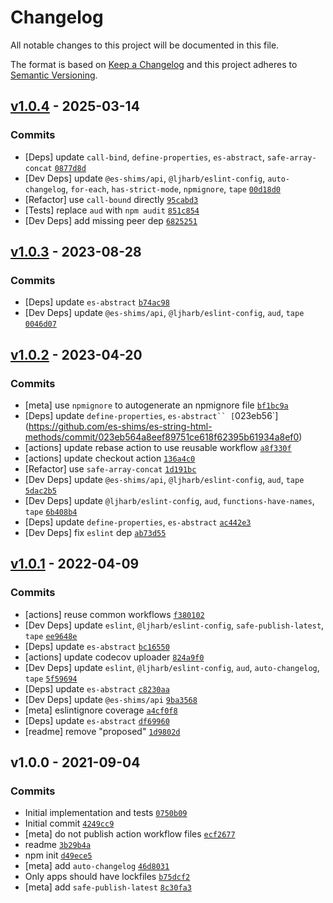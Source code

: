 # Changelog

All notable changes to this project will be documented in this file.

The format is based on [Keep a Changelog](https://keepachangelog.com/en/1.0.0/)
and this project adheres to [Semantic Versioning](https://semver.org/spec/v2.0.0.html).

## [v1.0.4](https://github.com/es-shims/es-string-html-methods/compare/v1.0.3...v1.0.4) - 2025-03-14

### Commits

- [Deps] update `call-bind`, `define-properties`, `es-abstract`, `safe-array-concat` [`0877d8d`](https://github.com/es-shims/es-string-html-methods/commit/0877d8dea66253c4554ac3ecc6ce52aa1ca92f5d)
- [Dev Deps] update `@es-shims/api`, `@ljharb/eslint-config`, `auto-changelog`, `for-each`, `has-strict-mode`, `npmignore`, `tape` [`00d18d0`](https://github.com/es-shims/es-string-html-methods/commit/00d18d08fb0e3a1cc3e66996cd737f61e95c57ed)
- [Refactor] use `call-bound` directly [`95cabd3`](https://github.com/es-shims/es-string-html-methods/commit/95cabd3ec1fa5b0336022e6c2a040721e4b52ddb)
- [Tests] replace `aud` with `npm audit` [`851c854`](https://github.com/es-shims/es-string-html-methods/commit/851c8547dde2bc0e426ce256291e486bb6d2a191)
- [Dev Deps] add missing peer dep [`6825251`](https://github.com/es-shims/es-string-html-methods/commit/68252514199958de8703171c2d7ff4cdc3b1ddfd)

## [v1.0.3](https://github.com/es-shims/es-string-html-methods/compare/v1.0.2...v1.0.3) - 2023-08-28

### Commits

- [Deps] update `es-abstract` [`b74ac98`](https://github.com/es-shims/es-string-html-methods/commit/b74ac98c9124b106fca2cf2887ae9c2f1e7e106c)
- [Dev Deps] update `@es-shims/api`, `@ljharb/eslint-config`, `aud`, `tape` [`0046d07`](https://github.com/es-shims/es-string-html-methods/commit/0046d0764f2de5c3c58e99c4735f0a1dbaa8ab70)

## [v1.0.2](https://github.com/es-shims/es-string-html-methods/compare/v1.0.1...v1.0.2) - 2023-04-20

### Commits

- [meta] use `npmignore` to autogenerate an npmignore file [`bf1bc9a`](https://github.com/es-shims/es-string-html-methods/commit/bf1bc9a71cfd6093c3664309e806d36a32035a78)
- [Deps] update `define-properties`, `es-abstract`` [`023eb56`](https://github.com/es-shims/es-string-html-methods/commit/023eb564a8eef89751ce618f62395b61934a8ef0)
- [actions] update rebase action to use reusable workflow [`a8f330f`](https://github.com/es-shims/es-string-html-methods/commit/a8f330ff19fdc20549d83cb436b5c2fef71e7061)
- [actions] update checkout action [`136a4c0`](https://github.com/es-shims/es-string-html-methods/commit/136a4c05d92b265e3a8a547540c1dd6e20657479)
- [Refactor] use `safe-array-concat` [`1d191bc`](https://github.com/es-shims/es-string-html-methods/commit/1d191bc8bb445ab710a822fc391009270daae3fa)
- [Dev Deps] update `@es-shims/api`, `@ljharb/eslint-config`, `aud`, `tape` [`5dac2b5`](https://github.com/es-shims/es-string-html-methods/commit/5dac2b5e6eda5568c12ecf92661c91c5ceaac6ed)
- [Dev Deps] update `@ljharb/eslint-config`, `aud`, `functions-have-names`, `tape` [`6b408b4`](https://github.com/es-shims/es-string-html-methods/commit/6b408b44799e250745d05f32d0f09eba91e2a56e)
- [Deps] update `define-properties`, `es-abstract` [`ac442e3`](https://github.com/es-shims/es-string-html-methods/commit/ac442e3fb8c74588761166bca23fd31c47e4c384)
- [Dev Deps] fix `eslint` dep [`ab73d55`](https://github.com/es-shims/es-string-html-methods/commit/ab73d55c5f01cc12da7e3dc4ec0ca0d09eaaf44e)

## [v1.0.1](https://github.com/es-shims/es-string-html-methods/compare/v1.0.0...v1.0.1) - 2022-04-09

### Commits

- [actions] reuse common workflows [`f380102`](https://github.com/es-shims/es-string-html-methods/commit/f38010256f5fa132f2ceb57aa69de6165b3211b0)
- [Dev Deps] update `eslint`, `@ljharb/eslint-config`, `safe-publish-latest`, `tape` [`ee9648e`](https://github.com/es-shims/es-string-html-methods/commit/ee9648e31c70f5aa7d0a09090ac02784c871ec98)
- [Deps] update `es-abstract` [`bc16550`](https://github.com/es-shims/es-string-html-methods/commit/bc16550a3bd7236b3760a718b847c9de2f3993ef)
- [actions] update codecov uploader [`824a9f0`](https://github.com/es-shims/es-string-html-methods/commit/824a9f09d61dbb1ba1afd3f987f39a9ff08ae8c7)
- [Dev Deps] update `eslint`, `@ljharb/eslint-config`, `aud`, `auto-changelog`, `tape` [`5f59694`](https://github.com/es-shims/es-string-html-methods/commit/5f59694433c9f776c2b9dacecd647c4605af3577)
- [Deps] update `es-abstract` [`c8230aa`](https://github.com/es-shims/es-string-html-methods/commit/c8230aaf4eddbac96dbb570124f7dc679b2f6f6d)
- [Dev Deps] update `@es-shims/api` [`9ba3568`](https://github.com/es-shims/es-string-html-methods/commit/9ba3568bc8249610b796cde03b8e7a006790a2ac)
- [meta] eslintignore coverage [`a4cf0f8`](https://github.com/es-shims/es-string-html-methods/commit/a4cf0f8af4aee1679c51671366ba5cea65ec494b)
- [Deps] update `es-abstract` [`df69960`](https://github.com/es-shims/es-string-html-methods/commit/df699600869f8732c9a4b11cbaf071b4afd6e932)
- [readme] remove "proposed" [`1d9802d`](https://github.com/es-shims/es-string-html-methods/commit/1d9802dde7584ae3ffaeaaf9048efbb0933fa33d)

## v1.0.0 - 2021-09-04

### Commits

- Initial implementation and tests [`0750b09`](https://github.com/es-shims/es-string-html-methods/commit/0750b09637bb922eb380ff81144b0e571465e3a8)
- Initial commit [`4249cc9`](https://github.com/es-shims/es-string-html-methods/commit/4249cc903a9afe71c21dea663fd6b74f05512ff0)
- [meta] do not publish action workflow files [`ecf2677`](https://github.com/es-shims/es-string-html-methods/commit/ecf267705436bc895285e4d96c48a462c90003bb)
- readme [`3b29b4a`](https://github.com/es-shims/es-string-html-methods/commit/3b29b4a843b8d11ca7b0cf9461e7112439aa9839)
- npm init [`d49ece5`](https://github.com/es-shims/es-string-html-methods/commit/d49ece5a43e6335ca4619154ea0eb73c8d912c74)
- [meta] add `auto-changelog` [`46d8031`](https://github.com/es-shims/es-string-html-methods/commit/46d803110bbf66e49df6b3f6e31faa916233873b)
- Only apps should have lockfiles [`b75dcf2`](https://github.com/es-shims/es-string-html-methods/commit/b75dcf2aafb2796239dcc3771b965b03903a0cde)
- [meta] add `safe-publish-latest` [`8c30fa3`](https://github.com/es-shims/es-string-html-methods/commit/8c30fa35c469b2cd86b2918290ef31d10211014f)
